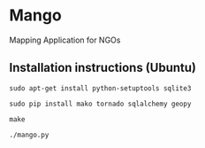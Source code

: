 # Mango

Mapping Application for NGOs

## Installation instructions (Ubuntu)

    sudo apt-get install python-setuptools sqlite3

    sudo pip install mako tornado sqlalchemy geopy

    make

    ./mango.py